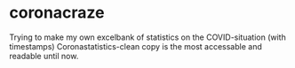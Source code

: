 # coronacraze
Trying to make my own excelbank of statistics on the COVID-situation (with timestamps)
Coronastatistics-clean copy is the most accessable and readable until now.

